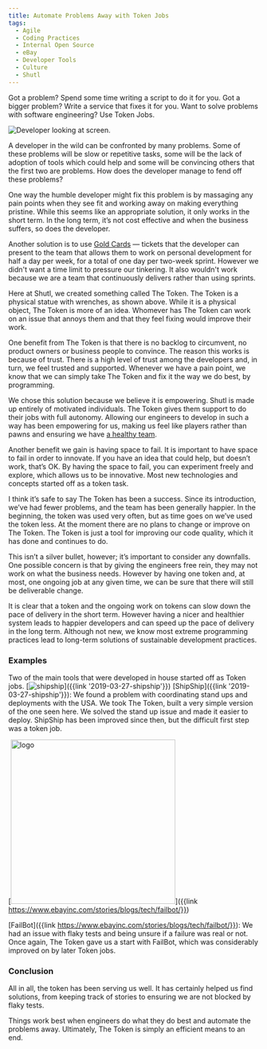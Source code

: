 ```yaml
---
title: Automate Problems Away with Token Jobs
tags:
  - Agile
  - Coding Practices
  - Internal Open Source
  - eBay
  - Developer Tools
  - Culture
  - Shutl
---
```

Got a problem? Spend some time writing a script to do it for you. Got a bigger problem? Write a service that fixes it for you. Want to solve problems with software engineering? Use Token Jobs.

<img src="https://static.ebayinc.com/static/assets/Uploads/Blog/Posts/_resampled/FillWyI4MDAiLDU1MF0/IMG-1641.jpg" alt="Developer looking at screen." title="How to fix this?">

A developer in the wild can be confronted by many problems. Some of these problems will be slow or repetitive tasks, some will be the lack of adoption of tools which could help and some will be convincing others that the first two are problems. How does the developer manage to fend off these problems?

One way the humble developer might fix this problem is by massaging any pain points when they see fit and working away on making everything pristine. While this seems like an appropriate solution, it only works in the short term. In the long term, it’s not cost effective and when the business suffers, so does the developer.

Another solution is to use [Gold Cards](https://leadingagileteams.com/2015/09/01/making-time-for-personal-development-gold-cards/) — tickets that the developer can present to the team that allows them to work on personal development for half a day per week, for a total of one day per two-week sprint. However we didn't want a time limit to pressure our tinkering. It also wouldn't work because we are a team that continuously delivers rather than using sprints.

Here at Shutl, we created something called The Token. The Token is a physical statue with wrenches, as shown above. While it is a physical object, The Token is more of an idea. Whomever has The Token can work on an issue that annoys them and that they feel fixing would improve their work.

One benefit from The Token is that there is no backlog to circumvent, no product owners or business people to convince. The reason this works is because of trust. There is a high level of trust among the developers and, in turn, we feel trusted and supported. Whenever we have a pain point, we know that we can simply take The Token and fix it the way we do best, by programming.

We chose this solution because we believe it is empowering. Shutl is made up entirely of motivated individuals. The Token gives them support to do their jobs with full autonomy. Allowing our engineers to develop in such a way has been empowering for us, making us feel like players rather than pawns and ensuring we have [a healthy team](https://labs.spotify.com/2014/09/16/squad-health-check-model/).

Another benefit we gain is having space to fail. It is important to have space to fail in order to innovate. If you have an idea that could help, but doesn’t work, that’s OK. By having the space to fail, you can experiment freely and explore, which allows us to be innovative. Most new technologies and concepts started off as a token task.

I think it’s safe to say The Token has been a success. Since its introduction, we’ve had fewer problems, and the team has been generally happier. In the beginning, the token was used very often, but as time goes on we’ve used the token less. At the moment there are no plans to change or improve on The Token. The Token is just a tool for improving our code quality, which it has done and continues to do.

This isn’t a silver bullet, however; it’s important to consider any downfalls. One possible concern is that by giving the engineers free rein, they may not work on what the business needs. However by having one token and, at most, one ongoing job at any given time, we can be sure that there will still be deliverable change.

It is clear that a token and the ongoing work on tokens can slow down the pace of delivery in the short term. However having a nicer and healthier system leads to happier developers and can speed up the pace of delivery in the long term. Although not new, we know most extreme programming practices lead to long-term solutions of sustainable development practices.
### Examples

Two of the main tools that were developed in house started off as Token jobs.
[<img src="https://static.ebayinc.com/static//assets/Uploads/Editor/_resampled/ResizedImageWzMzMCwzMzJd/shipship-logo.png" alt="shipship" title="shipship">]({{link '2019-03-27-shipship'}})
[ShipShip]({{link '2019-03-27-shipship'}}): We found a problem with coordinating stand ups and deployments with the USA. We took The Token, built a very simple version of the one seen here. We solved the stand up issue and made it easier to deploy. ShipShip has been improved since then, but the difficult first step was a token job.

[<img src="https://static.ebayinc.com/static/assets/Uploads/Editor/logo.svg" alt="logo" alt="failbot" title="failbot" height=330>]({{link https://www.ebayinc.com/stories/blogs/tech/failbot/}})

[FailBot]({{link https://www.ebayinc.com/stories/blogs/tech/failbot/}}): We had an issue with flaky tests and being unsure if a failure was real or not. Once again, The Token gave us a start with FailBot, which was considerably improved on by later Token jobs.
### Conclusion

All in all, the token has been serving us well. It has certainly helped us find solutions, from keeping track of stories to ensuring we are not blocked by flaky tests.

Things work best when engineers do what they do best and automate the problems away. Ultimately, The Token is simply an efficient means to an end.